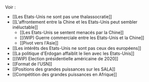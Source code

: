 Voir :

- [[Les Etats-Unis ne sont pas une thalassocratie]]
- [[L'affrontement entre la Chine et les Etats-Unis peut sembler inéluctable]]
	- [[Les Etats-Unis se sentent menacés par la Chine]]
	- [[(WIP) Guerre commerciale entre les Etats-Unis et la Chine]]
	- [[Pivot vers l'Asie]]
- [[Les intérêts des Etats-Unis ne sont pas ceux des européens]]
- [[La politique d'Erdogan affaiblit le lien avec les Etats-Unis]]
- [[(WIP) Election présidentielle américaine de 2020]]
- [[Format de l’USN]]
- [[Positions des grandes puissances sur les SALA]]
- [[Compétition des grandes puissances en Afrique]]